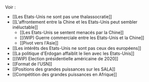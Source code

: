 Voir :

- [[Les Etats-Unis ne sont pas une thalassocratie]]
- [[L'affrontement entre la Chine et les Etats-Unis peut sembler inéluctable]]
	- [[Les Etats-Unis se sentent menacés par la Chine]]
	- [[(WIP) Guerre commerciale entre les Etats-Unis et la Chine]]
	- [[Pivot vers l'Asie]]
- [[Les intérêts des Etats-Unis ne sont pas ceux des européens]]
- [[La politique d'Erdogan affaiblit le lien avec les Etats-Unis]]
- [[(WIP) Election présidentielle américaine de 2020]]
- [[Format de l’USN]]
- [[Positions des grandes puissances sur les SALA]]
- [[Compétition des grandes puissances en Afrique]]